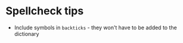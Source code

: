 # Spellcheck tips

- Include symbols in `backticks` - they won't have to be added to the dictionary

